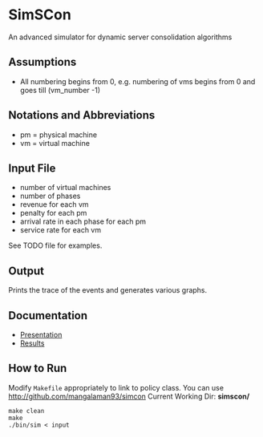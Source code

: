 SimSCon
=======

An advanced simulator for dynamic server consolidation algorithms

Assumptions
-----------
* All numbering begins from 0, e.g. numbering of vms begins from 0 and goes till (vm_number -1)

Notations and Abbreviations
---------------------------
- pm = physical machine
- vm = virtual machine

Input File
----------
* number of virtual machines
* number of phases
* revenue for each vm
* penalty for each pm
* arrival rate in each phase for each pm
* service rate for each vm

See TODO file for examples.

Output
------
Prints the trace of the events and generates various graphs.

Documentation
-------------------------
- [Presentation](https://docs.google.com/presentation/d/1L_KD6rvMNvUa_kO9ImEZfsS1mIJ2mFQC5sRhV7p4ZGs)
- [Results](https://docs.google.com/spreadsheet/ccc?key=0Aoq3-tdSgQ83dDNmSFplZ1VON3IxSzJWTS1Wclh1VUE)

How to Run
----------
Modify `Makefile` appropriately to link to policy class. You can use http://github.com/mangalaman93/simcon
Current Working Dir: **simscon/**
```
make clean
make
./bin/sim < input
```
